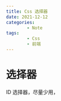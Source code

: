 ```yaml
---
title: Css 选择器
date: 2021-12-12
categories:
        - Note
tags:
        - Css
        - 前端
---
```


# 选择器

ID 选择器，尽量少用，

